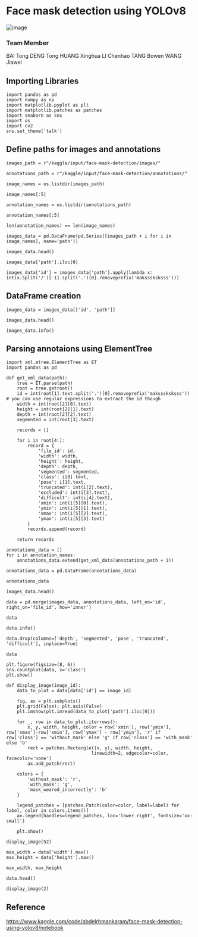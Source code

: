 # Face mask detection using YOLOv8

![image](https://github.com/user-attachments/assets/2066b3a2-d88d-4aa3-856e-d04ef714fbf6)

### Team Member
BAI Tong
       DENG Tong
       HUANG Xinghua
       LI Chenhao
       TANG Bowen
     WANG Jiawei
## Importing Libraries

```Jupyter Notebook
import pandas as pd
import numpy as np
import matplotlib.pyplot as plt
import matplotlib.patches as patches
import seaborn as sns
import os
import cv2
sns.set_theme('talk')
```

## Define paths for images and annotations
```Jupyter Notebook
images_path = r"/kaggle/input/face-mask-detection/images/"

annotations_path = r"/kaggle/input/face-mask-detection/annotations/"
```
```
image_names = os.listdir(images_path)

image_names[:5]
```
```
annotation_names = os.listdir(annotations_path)

annotation_names[:5]
```
```
len(annotation_names) == len(image_names)
```
```
images_data = pd.DataFrame(pd.Series([images_path + i for i in image_names], name='path'))

images_data.head()
```
```
images_data['path'].iloc[0]
```
```
images_data['id'] = images_data['path'].apply(lambda x: int(x.split('/')[-1].split('.')[0].removeprefix('maksssksksss')))
```

## DataFrame creation
```Jupyter Notebook
images_data = images_data[['id', 'path']]

images_data.head()
```
```
images_data.info()
```

## Parsing annotaions using ElementTree
```Jupyter Notebook
import xml.etree.ElementTree as ET
import pandas as pd

def get_xml_data(path):
    tree = ET.parse(path)
    root = tree.getroot()
    id = int(root[1].text.split('.')[0].removeprefix('maksssksksss')) # you can use regular expressions to extract the id though
    width = int(root[2][0].text)
    height = int(root[2][1].text)
    depth = int(root[2][2].text)
    segmented = int(root[3].text)

    records = []

    for i in root[4:]:
        record = {
            'file_id': id,
            'width': width,
            'height': height,
            'depth': depth,
            'segmented': segmented,
            'class': i[0].text,
            'pose': i[1].text,
            'truncated': int(i[2].text),
            'occluded': int(i[3].text),
            'difficult': int(i[4].text),
            'xmin': int(i[5][0].text),
            'ymin': int(i[5][1].text),
            'xmax': int(i[5][2].text),
            'ymax': int(i[5][3].text)
        }
        records.append(record)

    return records
```
```Jupyter Notebook
annotations_data = []
for i in annotation_names:
    annotations_data.extend(get_xml_data(annotations_path + i))

annotations_data = pd.DataFrame(annotations_data)
```
```Jupyter Notebook
annotations_data
```
```
images_data.head()
```
```
data = pd.merge(images_data, annotations_data, left_on='id', right_on='file_id', how='inner')

data
```
```
data.info()
```
```
data.drop(columns=['depth', 'segmented', 'pose', 'truncated', 'difficult'], inplace=True)
```
```
data
```
```
plt.figure(figsize=(8, 6))
sns.countplot(data, x='class')
plt.show()
```
```
def display_image(image_id):
    data_to_plot = data[data['id'] == image_id]

    fig, ax = plt.subplots()
    plt.grid(False); plt.axis(False)
    plt.imshow(plt.imread(data_to_plot['path'].iloc[0]))

    for _, row in data_to_plot.iterrows():
        x, y, width, height, color = row['xmin'], row['ymin'], row['xmax']-row['xmin'], row['ymax'] - row['ymin'], 'r' if row['class'] == 'without_mask' else 'g' if row['class'] == 'with_mask' else 'b'
        rect = patches.Rectangle((x, y), width, height,
                                linewidth=2, edgecolor=color, facecolor='none')
        ax.add_patch(rect)

    colors = {
        'without_mask': 'r',
        'with_mask': 'g',
        'mask_weared_incorrectly': 'b'
    }

    legend_patches = [patches.Patch(color=color, label=label) for label, color in colors.items()]
    ax.legend(handles=legend_patches, loc='lower right', fontsize='xx-small')

    plt.show()
```
```
display_image(52)
```
```
max_width = data['width'].max()
max_height = data['height'].max()

max_width, max_height
```
```
data.head()
```
```
display_image(2)
```
## Reference
https://www.kaggle.com/code/abdelrhmankaram/face-mask-detection-using-yolov8/notebook
